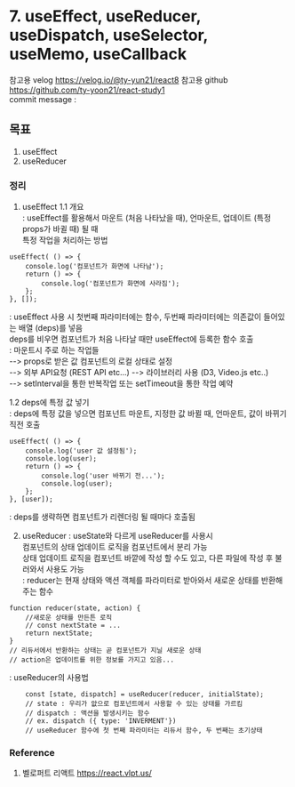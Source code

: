# 7. useEffect, useReducer, useDispatch, useSelector, useMemo, useCallback 

참고용 velog
https://velog.io/@ty-yun21/react8
참고용 github
https://github.com/ty-yoon21/react-study1  
commit message : 

## 목표
1. useEffect
2. useReducer

### 정리
1. useEffect
1.1 개요  
: useEffect를 활용해서 마운트 (처음 나타났을 때), 언마운트, 업데이트 (특정 props가 바귈 때) 될 때  
특정 작업을 처리하는 방법  
```
useEffect( () => {
    console.log('컴포넌트가 화면에 나타남');
    return () => {
        console.log('컴포넌트가 화면에 사라짐');
    };
}, []);
```
: useEffect 사용 시 첫번째 파라미터에는 함수, 두번째 파라미터에는 의존값이 들어있는 배열 (deps)를 넣음  
deps를 비우면 컴포넌트가 처음 나타날 때만 useEffect에 등록한 함수 호출  
: 마운트시 주로 하는 작업들  
--> props로 받은 값 컴포넌트의 로컬 상태로 설정  
--> 외부 API요청 (REST API etc...)
--> 라이브러리 사용 (D3, Video.js etc..)  
--> setInterval을 통한 반복작업 또는 setTimeout을 통한 작업 예약  

1.2 deps에 특정 값 넣기  
: deps에 특정 값을 넣으면 컴포넌트 마운트, 지정한 값 바뀔 때, 언마운트, 값이 바뀌기 직전 호출  
```
useEffect( () => {
    console.log('user 값 설정됨');
    console.log(user);
    return () => {
        console.log('user 바뀌기 전...');
        console.log(user);
    };
}, [user]);
```
: deps를 생략하면 컴포넌트가 리렌더링 될 때마다 호출됨  



2. useReducer
: useState와 다르게 useReducer를 사용시  
컴포넌트의 상태 업데이트 로직을 컴포넌트에서 분리 가능  
상태 업데이트 로직을 컴포넌트 바깥에 작성 할 수도 있고, 다른 파일에 작성 후 불러와서 사용도 가능  
: reducer는 현재 상태와 액션 객체를 파라미터로 받아와서 새로운 상태를 반환해주는 함수
```
function reducer(state, action) {
    //새로운 상태를 만든튼 로직
    // const nextState = ...
    return nextState;
}
// 리듀서에서 반환하는 상태는 곧 컴포넌트가 지닐 새로운 상태
// action은 업데이트를 위한 정보를 가지고 있음... 
```

: useReducer의 사용법
```
    const [state, dispatch] = useReducer(reducer, initialState);
    // state : 우리가 앖으로 컴포넌트에서 사용할 수 있는 상태를 가르킴
    // dispatch : 액션을 발생시키는 함수
    // ex. dispatch ({ type: 'INVERMENT'})
    // useReducer 함수에 첫 번째 파라미터는 리듀서 함수, 두 번째는 초기상태    
```




### Reference
1. 벨로퍼트 리액트
https://react.vlpt.us/